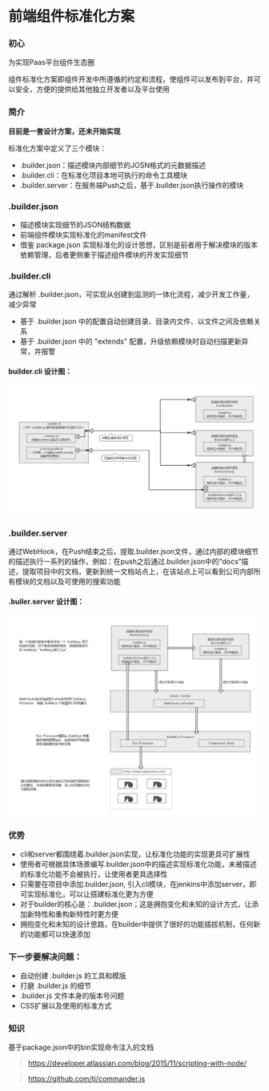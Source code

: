 
前端组件标准化方案
===============

### 初心
为实现Paas平台组件生态圈

组件标准化方案即组件开发中所遵循的约定和流程，使组件可以发布到平台，并可以安全，方便的提供给其他独立开发者以及平台使用

### 简介
**目前是一套设计方案，还未开始实现**

标准化方案中定义了三个模块：
* .builder.json：描述模块内部细节的JOSN格式的元数据描述
* .builder.cli：在标准化项目本地可执行的命令工具模块
* .builder.server：在服务端Push之后，基于.builder.json执行操作的模块

### .builder.json
* 描述模块实现细节的JSON结构数据
* 前端组件模块实现标准化的manifest文件
* 借鉴 package.json 实现标准化的设计思想，区别是前者用于解决模块的版本依赖管理，后者更侧重于描述组件模块的开发实现细节

### .builder.cli
通过解析 .builder.json，可实现从创建到监测的一体化流程，减少开发工作量，减少异常

* 基于 .builder.json 中的配置自动创建目录、目录内文件、以文件之间及依赖关系
* 基于 .builder.json 中的 "extends" 配置，升级依赖模块时自动扫描更新异常，并报警

#### builder.cli 设计图：
![images](/builder.png "设计思路")

### .builder.server
通过WebHook，在Push结束之后，提取.builder.json文件，通过内部的模块细节的描述执行一系列的操作，例如：在push之后通过.builder.json中的“docs”描述，提取项目中的文档，更新到统一文档站点上，在该站点上可以看到公司内部所有模块的文档以及可使用的搜索功能

#### .builer.server 设计图：
![images](/githooks.png "服务端标准化")

### 优势
* cli和server都围绕着.builder.json实现，让标准化功能的实现更具可扩展性
* 使用者可根据具体场景编写.builder.json中的描述实现标准化功能，未被描述的标准化功能不会被执行，让使用者更具选择性
* 只需要在项目中添加.builder.json, 引入cli模块，在jenkins中添加server，即可实现标准化，可以让搭建标准化更为方便
* 对于builder的核心是：.builder.json；这是拥抱变化和未知的设计方式，让添加新特性和重构新特性时更方便
* 拥抱变化和未知的设计思路，在builder中提供了很好的功能插拔机制，任何新的功能都可以快速添加

### 下一步要解决问题：
* 自动创建 .builder.js 的工具和模版
* 打磨 .builder.js 的细节
* .builder.js 文件本身的版本号问题
* CSS扩展以及使用的标准方式

### 知识
基于package.json中的bin实现命令注入的文档
> https://developer.atlassian.com/blog/2015/11/scripting-with-node/

> https://github.com/tj/commander.js
